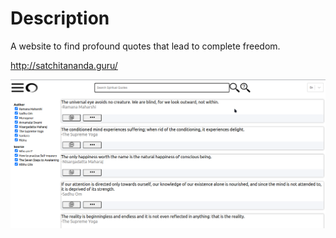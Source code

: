 # Description

A website to find profound quotes that lead to complete freedom.

http://satchitananda.guru/

![](website-screenshot.png)
